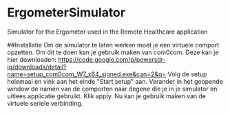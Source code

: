 # ErgometerSimulator
Simulator for the Ergometer used in the Remote Healthcare application

##Installatie
Om de simulator te laten werken moet je een virtuele comport opzetten. Om dit te doen kan je gebruik maken van com0com. Deze kan je hier downloaden: https://code.google.com/p/powersdr-iq/downloads/detail?name=setup_com0com_W7_x64_signed.exe&can=2&q=
Volg de setup helemaal en vink aan het einde "Start setup" aan. Verander in het geopende window de namen van de comporten naar degene die je in je simulator en uitlees applicatie gebruikt. Klik apply. Nu kan je gebruik maken van de virtuele seriele verbinding.
